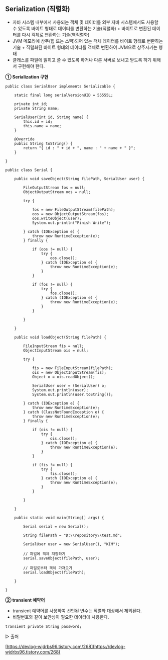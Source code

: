## **Serialization (직렬화)**

-   자바 시스템 내부에서 사용되는 객체 및 데이터를 외부 자바 시스템에서도 사용할 수 있도록 바이트 형태로 데이터를 변환하는 기술(직렬화) + 바이트로 변환된 데이터를 다시 객체로 변환하는 기술(역직렬화)
-   JVM 메모리에 상주(힙 또는 스택)되어 있는 객체 데이터를 바이트 형태로 변환하는 기술 + 직렬화된 바이트 형태의 데이터를 객체로 변환하여 JVM으로 상주시키는 형태
-   클래스를 파일에 읽히고 쓸 수 있도록 하거나 다른 서버로 보내고 받도록 하기 위해서 구현해야 한다.

**① Serialization 구현**

```
public class SerialUser implements Serializable {

    static final long serialVersionUID = 55555L;

    private int id;
    private String name;

    SerialUser(int id, String name) {
        this.id = id;
        this.name = name;
    }
    
    @Override
    public String toString() {
        return "{ id : " + id + ", name : " + name + " }";
    }

}
```

```
public class Serial {

    public void saveObject(String filePath, SerialUser user) {

        FileOutputStream fos = null;
        ObjectOutputStream oos = null;

        try {

            fos = new FileOutputStream(filePath);
            oos = new ObjectOutputStream(fos);
            oos.writeObject(user);
            System.out.println("Finish Write");

        } catch (IOException e) {
            throw new RuntimeException(e);
        } finally {

            if (oos != null) {
                try {
                    oos.close();
                } catch (IOException e) {
                    throw new RuntimeException(e);
                }
            }

            if (fos != null) {
                try {
                    fos.close();
                } catch (IOException e) {
                    throw new RuntimeException(e);
                }
            }

        }

    }

    public void loadObject(String filePath) {

        FileInputStream fis = null;
        ObjectInputStream ois = null;

        try {

            fis = new FileInputStream(filePath);
            ois = new ObjectInputStream(fis);
            Object o = ois.readObject();

            SerialUser user = (SerialUser) o;
            System.out.println(user);
            System.out.println(user.toString());

        } catch (IOException e) {
            throw new RuntimeException(e);
        } catch (ClassNotFoundException e) {
            throw new RuntimeException(e);
        } finally {

            if (ois != null) {
                try {
                    ois.close();
                } catch (IOException e) {
                    throw new RuntimeException(e);
                }
            }

            if (fis != null) {
                try {
                    fis.close();
                } catch (IOException e) {
                    throw new RuntimeException(e);
                }
            }

        }

    }

    public static void main(String[] args) {

        Serial serial = new Serial();

        String filePath = "D:\\repository\\test.md";

        SerialUser user = new SerialUser(1, "KIM");

        // 파일에 객체 저장하기
        serial.saveObject(filePath, user);

        // 파일로부터 객체 가져오기
        serial.loadObject(filePath);

    }

}
```

**② transient 예약어**

-   transient 예약어를 사용하여 선언된 변수는 직렬화 대상에서 제외된다.
-   비밀번호와 같이 보안성이 필요한 데이터에 사용한다.

```
transient private String password;
```

▷ 출처

[https://devlog-wjdrbs96.tistory.com/268](https://devlog-wjdrbs96.tistory.com/268)